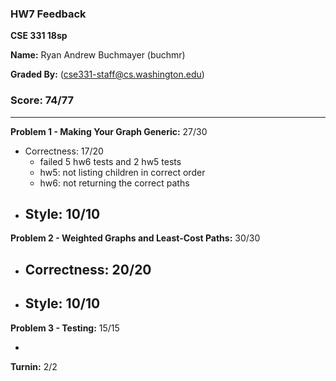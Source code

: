 ### HW7 Feedback

**CSE 331 18sp**

**Name:** Ryan Andrew Buchmayer (buchmr)

**Graded By:** <Yifan Xu> (cse331-staff@cs.washington.edu)

### Score: 74/77
---
**Problem 1 - Making Your Graph Generic:** 27/30

- Correctness: 17/20
  - failed 5 hw6 tests and 2 hw5 tests
  - hw5: not listing children in correct order
  - hw6: not returning the correct paths
- Style: 10/10
  - 

**Problem 2 - Weighted Graphs and Least-Cost Paths:** 30/30

- Correctness: 20/20
  - 
- Style: 10/10
  - 

**Problem 3 - Testing:** 15/15

- 

**Turnin:** 2/2

